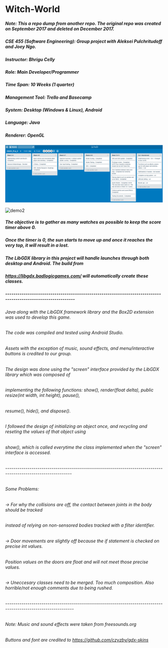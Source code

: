 # Witch-World
##### Note: This a repo dump from another repo. The original repo was created on September 2017 and deleted on December 2017.

##### CSE 455 (Software Engineering): Group project with Aleksei Pulchritudoff and Joey Ngo.
##### Instructor: Bhrigu Celly 
##### Role: Main Developer/Programmer
##### Time Span: 10 Weeks (1 quarter)
##### Management Tool: Trello and Basecamp
##### System: Desktop (Windows & Linux), Android
##### Language: Java
##### Renderer: OpenGL

![trello_sprint](https://github.com/Jaime-Cristobal/Witch-World/blob/master/trello_sprint.png)

![demo2](https://github.com/Jaime-Cristobal/Witch-World/blob/master/demogif2.gif?raw=true)

##### The objective is to gather as many watches as possible to keep the score timer above 0.
##### Once the timer is 0, the sun starts to move up and once it reaches the very top, it will result in a lost.
##### The LibGDX library in this project will handle launches through both desktop and Android. The build from 
##### https://libgdx.badlogicgames.com/ will automatically create these classes.
#####  --------------------------------------------------------------------------------------------------------------
###### Java along with the LibGDX framework library and the Box2D extension was used to develop this game. 
###### The code was compiled and tested using Android Studio.

###### Assets with the exception of music, sound effects, and menu/interactive buttons is credited to our group.

###### The design was done using the "screen" interface provided by the LibGDX library which was composed of
###### implementing the following functions: show(), render(float delta), public resize(int width, int height), pause(),
###### resume(), hide(), and dispose().

###### I followed the design of initializing an object once, and recycling and reseting the values of that object using
###### show(), which is called everytime the class implemented when the "screen" interface is accessed. 
###### ---------------------------------------------------------------------------------------------------------------
###### Some Problems:
######      -> For why the collisions are off, the contact between joints in the body should be tracked
######         instead of relying on non-sensored bodies tracked with a filter identifier.
######      -> Door movements are slightly off because the if statement is checked on precise int values.
######         Position values on the doors are float and will not meet those precise values.
######      -> Uneccesary classes need to be merged. Too much composition. Also horrible/not enough comments due to being rushed.
###### ----------------------------------------------------------------------------------------------------------------
###### Note: Music and sound effects were taken from freesounds.org
######       Buttons and font are credited to https://github.com/czyzby/gdx-skins
